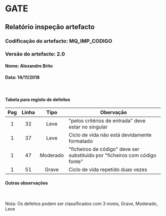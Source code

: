 # GATE
## Relatório inspeção artefacto
### Codificação do artefacto: MQ_IMP_CODIGO
### Versão do artefacto: 2.0
#### Nome: Alexandre Brito
#### Data: 14/11/2018

</br>

#### Tabela para registo de defeitos
|Pag|Linha|Tipo|Obervação
|:---:|:---:|:---:|---
|1|32|Leve|"pelos critérios de entrada" deve estar no singular
|1|37|Leve|Ciclo de vida não está devidamente formatado
|1|47|Moderado|"ficheiros de código" deve ser substituido por "ficheiros com código fonte"
|1|51|Grave|Ciclo de vida repetido duas vezes

#### Outras observações

</br>

Nota: Os defeitos podem ser classificados com 3 níveis, Grave, Moderado, Leve